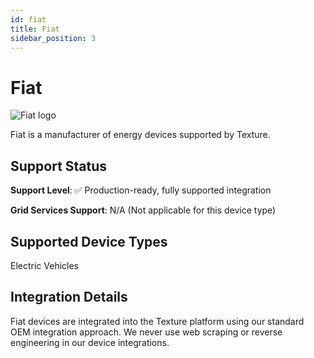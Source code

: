 ```yaml
---
id: fiat
title: Fiat
sidebar_position: 3
---
```


# Fiat

<div style={{ textAlign: 'center', margin: '20px 0' }}>
  <img 
    src="https://device.cms.texture.energy/logo/%20Fiat%20Vector%20Icon.svg" 
    alt="Fiat logo" 
    style={{ maxWidth: '200px', maxHeight: '150px' }}
  />
</div>

Fiat is a manufacturer of energy devices supported by Texture.



## Support Status

**Support Level**: ✅ Production-ready, fully supported integration

**Grid Services Support**: N/A (Not applicable for this device type)

## Supported Device Types

Electric Vehicles

## Integration Details

Fiat devices are integrated into the Texture platform using our standard OEM integration approach. We never use web scraping or reverse engineering in our device integrations.

